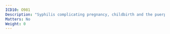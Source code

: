```yaml
---
ICD10: O981
Description: "Syphilis complicating pregnancy, childbirth and the puerperium"
Matters: No
Weight: 0
---
```

